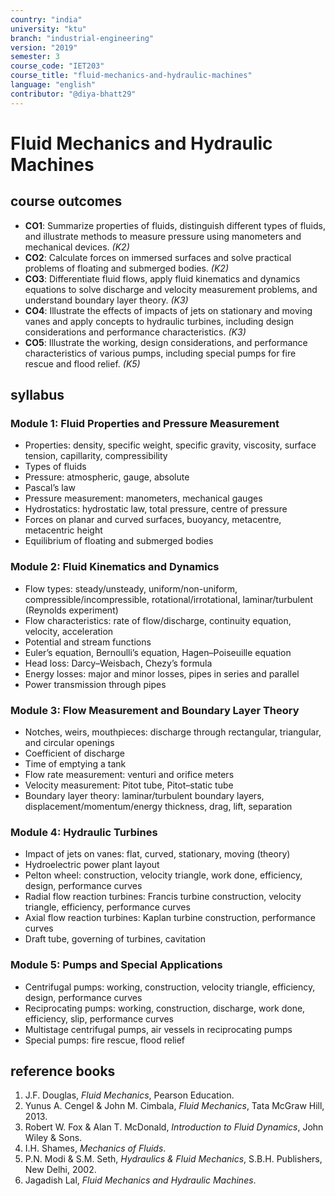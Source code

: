 ```yaml
---
country: "india"
university: "ktu"
branch: "industrial-engineering"
version: "2019"
semester: 3
course_code: "IET203"
course_title: "fluid-mechanics-and-hydraulic-machines"
language: "english"
contributor: "@diya-bhatt29"
---
```


# Fluid Mechanics and Hydraulic Machines

## course outcomes

- **CO1**: Summarize properties of fluids, distinguish different types of fluids, and illustrate methods to measure pressure using manometers and mechanical devices. *(K2)*
- **CO2**: Calculate forces on immersed surfaces and solve practical problems of floating and submerged bodies. *(K2)*
- **CO3**: Differentiate fluid flows, apply fluid kinematics and dynamics equations to solve discharge and velocity measurement problems, and understand boundary layer theory. *(K3)*
- **CO4**: Illustrate the effects of impacts of jets on stationary and moving vanes and apply concepts to hydraulic turbines, including design considerations and performance characteristics. *(K3)*
- **CO5**: Illustrate the working, design considerations, and performance characteristics of various pumps, including special pumps for fire rescue and flood relief. *(K5)*

## syllabus

### Module 1: Fluid Properties and Pressure Measurement

- Properties: density, specific weight, specific gravity, viscosity, surface tension, capillarity, compressibility
- Types of fluids
- Pressure: atmospheric, gauge, absolute
- Pascal’s law
- Pressure measurement: manometers, mechanical gauges
- Hydrostatics: hydrostatic law, total pressure, centre of pressure
- Forces on planar and curved surfaces, buoyancy, metacentre, metacentric height
- Equilibrium of floating and submerged bodies

### Module 2: Fluid Kinematics and Dynamics

- Flow types: steady/unsteady, uniform/non-uniform, compressible/incompressible, rotational/irrotational, laminar/turbulent (Reynolds experiment)
- Flow characteristics: rate of flow/discharge, continuity equation, velocity, acceleration
- Potential and stream functions
- Euler’s equation, Bernoulli’s equation, Hagen–Poiseuille equation
- Head loss: Darcy–Weisbach, Chezy’s formula
- Energy losses: major and minor losses, pipes in series and parallel
- Power transmission through pipes

### Module 3: Flow Measurement and Boundary Layer Theory

- Notches, weirs, mouthpieces: discharge through rectangular, triangular, and circular openings
- Coefficient of discharge
- Time of emptying a tank
- Flow rate measurement: venturi and orifice meters
- Velocity measurement: Pitot tube, Pitot–static tube
- Boundary layer theory: laminar/turbulent boundary layers, displacement/momentum/energy thickness, drag, lift, separation

### Module 4: Hydraulic Turbines

- Impact of jets on vanes: flat, curved, stationary, moving (theory)
- Hydroelectric power plant layout
- Pelton wheel: construction, velocity triangle, work done, efficiency, design, performance curves
- Radial flow reaction turbines: Francis turbine construction, velocity triangle, efficiency, performance curves
- Axial flow reaction turbines: Kaplan turbine construction, performance curves
- Draft tube, governing of turbines, cavitation

### Module 5: Pumps and Special Applications

- Centrifugal pumps: working, construction, velocity triangle, efficiency, design, performance curves
- Reciprocating pumps: working, construction, discharge, work done, efficiency, slip, performance curves
- Multistage centrifugal pumps, air vessels in reciprocating pumps
- Special pumps: fire rescue, flood relief

## reference books

1. J.F. Douglas, *Fluid Mechanics*, Pearson Education.  
2. Yunus A. Cengel & John M. Cimbala, *Fluid Mechanics*, Tata McGraw Hill, 2013.  
3. Robert W. Fox & Alan T. McDonald, *Introduction to Fluid Dynamics*, John Wiley & Sons.  
4. I.H. Shames, *Mechanics of Fluids*.  
5. P.N. Modi & S.M. Seth, *Hydraulics & Fluid Mechanics*, S.B.H. Publishers, New Delhi, 2002.  
6. Jagadish Lal, *Fluid Mechanics and Hydraulic Machines*.  
